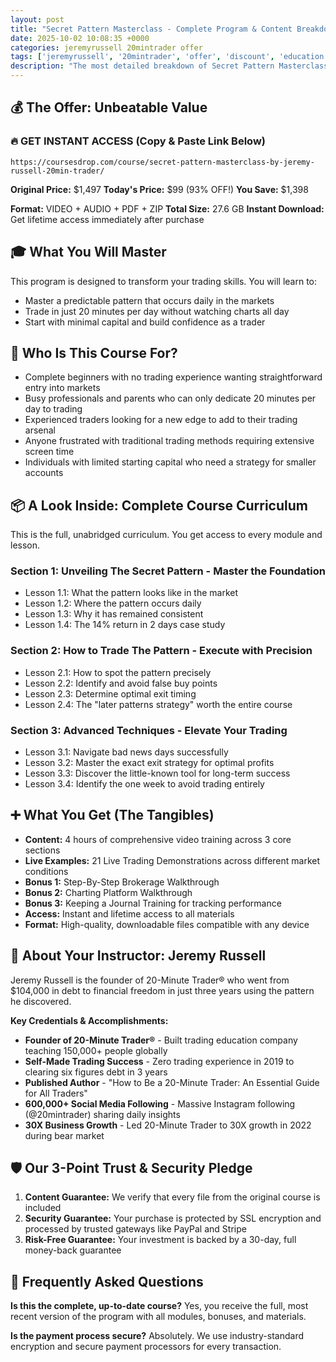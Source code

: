 ```yaml
---
layout: post
title: "Secret Pattern Masterclass - Complete Program & Content Breakdown (2025)"
date: 2025-10-02 10:08:35 +0000
categories: jeremyrussell 20mintrader offer
tags: ['jeremyrussell', '20mintrader', 'offer', 'discount', 'education']
description: "The most detailed breakdown of Secret Pattern Masterclass. Learn the 20-minute trading pattern with 3 sections, live demonstrations, and proven strategies."
---
```



## 💰 The Offer: Unbeatable Value

### 🔥 GET INSTANT ACCESS (Copy & Paste Link Below)
`https://coursesdrop.com/course/secret-pattern-masterclass-by-jeremy-russell-20min-trader/`

**Original Price:** $1,497
**Today's Price:** $99 (93% OFF!)
**You Save:** $1,398

**Format:** VIDEO + AUDIO + PDF + ZIP
**Total Size:** 27.6 GB
**Instant Download:** Get lifetime access immediately after purchase

## 🎓 What You Will Master

This program is designed to transform your trading skills. You will learn to:
- Master a predictable pattern that occurs daily in the markets
- Trade in just 20 minutes per day without watching charts all day
- Start with minimal capital and build confidence as a trader

## 🎯 Who Is This Course For?

- Complete beginners with no trading experience wanting straightforward entry into markets
- Busy professionals and parents who can only dedicate 20 minutes per day to trading
- Experienced traders looking for a new edge to add to their trading arsenal
- Anyone frustrated with traditional trading methods requiring extensive screen time
- Individuals with limited starting capital who need a strategy for smaller accounts

## 📦 A Look Inside: Complete Course Curriculum

This is the full, unabridged curriculum. You get access to every module and lesson.

### Section 1: Unveiling The Secret Pattern - Master the Foundation
- Lesson 1.1: What the pattern looks like in the market
- Lesson 1.2: Where the pattern occurs daily
- Lesson 1.3: Why it has remained consistent
- Lesson 1.4: The 14% return in 2 days case study

### Section 2: How to Trade The Pattern - Execute with Precision
- Lesson 2.1: How to spot the pattern precisely
- Lesson 2.2: Identify and avoid false buy points
- Lesson 2.3: Determine optimal exit timing
- Lesson 2.4: The "later patterns strategy" worth the entire course

### Section 3: Advanced Techniques - Elevate Your Trading
- Lesson 3.1: Navigate bad news days successfully
- Lesson 3.2: Master the exact exit strategy for optimal profits
- Lesson 3.3: Discover the little-known tool for long-term success
- Lesson 3.4: Identify the one week to avoid trading entirely

## ➕ What You Get (The Tangibles)

- **Content:** 4 hours of comprehensive video training across 3 core sections
- **Live Examples:** 21 Live Trading Demonstrations across different market conditions
- **Bonus 1:** Step-By-Step Brokerage Walkthrough
- **Bonus 2:** Charting Platform Walkthrough
- **Bonus 3:** Keeping a Journal Training for tracking performance
- **Access:** Instant and lifetime access to all materials
- **Format:** High-quality, downloadable files compatible with any device

## 👤 About Your Instructor: Jeremy Russell

Jeremy Russell is the founder of 20-Minute Trader® who went from $104,000 in debt to financial freedom in just three years using the pattern he discovered.

**Key Credentials & Accomplishments:**
- **Founder of 20-Minute Trader®** - Built trading education company teaching 150,000+ people globally
- **Self-Made Trading Success** - Zero trading experience in 2019 to clearing six figures debt in 3 years
- **Published Author** - "How to Be a 20-Minute Trader: An Essential Guide for All Traders"
- **600,000+ Social Media Following** - Massive Instagram following (@20mintrader) sharing daily insights
- **30X Business Growth** - Led 20-Minute Trader to 30X growth in 2022 during bear market

## 🛡️ Our 3-Point Trust & Security Pledge

1. **Content Guarantee:** We verify that every file from the original course is included
2. **Security Guarantee:** Your purchase is protected by SSL encryption and processed by trusted gateways like PayPal and Stripe
3. **Risk-Free Guarantee:** Your investment is backed by a 30-day, full money-back guarantee

## 🙋 Frequently Asked Questions

**Is this the complete, up-to-date course?**
Yes, you receive the full, most recent version of the program with all modules, bonuses, and materials.

**Is the payment process secure?**
Absolutely. We use industry-standard encryption and secure payment processors for every transaction.